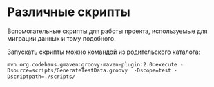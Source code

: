# Различные скрипты #

Вспомогательные скрипты для работы проекта, используемые для
миграции данных и тому подобного.

Запускать скрипты можно командой из родительского каталога:

`mvn org.codehaus.gmaven:groovy-maven-plugin:2.0:execute -Dsource=scripts/GenerateTestData.groovy  -Dscope=test -Dscriptpath=./scripts/`